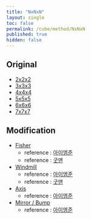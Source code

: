 ```yaml
---
title: "NxNxN"
layout: single
toc: false
permalink: /cube/method/NxNxN
published: true
hidden: false
---
```


<head>
  <base target="_self">
</head>



## Original

- [2x2x2](/cube/method/NxNxN/original/2x2x2)
- [3x3x3](/cube/method/NxNxN/original/3x3x3)
- [4x4x4](/cube/method/NxNxN/original/4x4x4)
- [5x5x5](/cube/method/NxNxN/original/5x5x5)
- [6x6x6](/cube/method/NxNxN/original/6x6x6)
- [7x7x7](/cube/method/NxNxN/original/7x7x7)



## Modification

- [Fisher](https://twistypuzzles.com/app/museum/museum_showitem.php?pkey=624)
  - reference : [아이엠준](https://youtu.be/x9SySGU_iqE)
  - reference : [굿맨](https://youtu.be/gELuvKW2Itw)
- [Windmill](https://twistypuzzles.com/app/museum/museum_showitem.php?pkey=1358)
  - reference : [아이엠준](https://youtu.be/x9SySGU_iqE)
  - reference : [굿맨](https://youtu.be/gELuvKW2Itw)
- [Axis](https://twistypuzzles.com/app/museum/museum_showitem.php?pkey=1598)
  - reference : [아이엠준](https://youtu.be/fFtSgap-zeo)
- [Mirror / Bump](https://twistypuzzles.com/app/museum/museum_showitem.php?pkey=1579)
  - reference : [아이엠준](https://youtu.be/5BFRk7amyvk)
